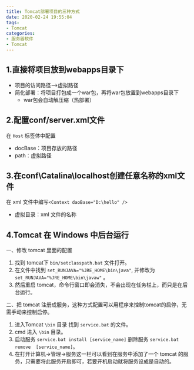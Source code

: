 ```yaml
---
title: Tomcat部署项目的三种方式
date: 2020-02-24 19:55:04
tags:
- Tomcat
categories:
- 服务器软件
- Tomcat
---
```


## 1.直接将项目放到webapps目录下

- 项目的访问路径-->虚拟路径
- 简化部署：将项目打包成一个war包，再将war包放置到webapps目录下
  - war包会自动解压缩（热部署）

<!-- more -->

## 2.配置conf/server.xml文件

在 `Host` 标签体中配置

> <Context daoBase="D:\hello" path="/hello"/>

- docBase：项目存放的路径
- path：虚拟路径

## 3.在conf\Catalina\localhost创建任意名称的xml文件

在 xml 文件中编写`<Context daoBase="D:\hello" />`

- 虚拟目录：xml 文件的名称

## 4.Tomcat 在 Windows 中后台运行

一、修改 tomcat 里面的配置

1. 找到 tomcat下 `bin/setclasspath.bat` 文件打开。
2. 在文件中找到 `set_RUNJAVA="%JRE_HOME\bin\java"`, 并修改为 `set_RUNJAVA="%JRE_HOME\bin\javaw"` 。
3. 然后重启 tomcat，命令行窗口即会消失，不会出现在任务栏上，而只是在后台运行。

二、把 tomcat 注册成服务，这种方式配置可以用程序来控制tomcat的启停，无需手动来控制启停。

1. 进入Tomcat `\bin` 目录 找到 `service.bat` 的文件。
2. cmd 进入 `\bin` 目录。 
3. 启动服务 `service.bat install [service_name]`   删除服务 `service.bat remove  [service_name]`。
4. 在打开计算机->管理->服务这一栏可以看到在服务中添加了一个 tomcat 的服务，只需要将此服务开启即可，若要开机启动就将服务设成是自动的。
